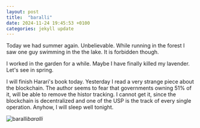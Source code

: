 ```yaml
---
layout: post
title:  "baralli"
date: 2024-11-24 19:45:53 +0100
categories: jekyll update
---
```


Today we had summer again. Unbelievable. While running in the forest I saw one guy swimming in the the lake. It is forbidden though.   

I worked in the garden for a while. Maybe I have finally killed my lavender. Let's see in spring.   

I will finish Harari's book today. Yesterday I read a very strange piece about the blockchain. The author seems to fear that governments owning 51% of it, will be able to remove the histor tracking. I cannot get it, since the blockchain is decentralized and one of the USP is the track of every single operation. Anyhow, I will sleep well tonight.   




![baralli](https://lh3.googleusercontent.com/pw/AP1GczPW5Is6BpgxtJB-W-KhwfxTAjI3YCTcxJx-3tsLUMDsYiOjsOnjIyzpdm-gEnsvUcoz9NYivnUZq3GnBpoELmHs6PU9t5oV0JTppjzT21FUDBKL2yo=w0
)*baralli*&nbsp;



[jekyll-docs]: https://jekyllrb.com/docs/home
[jekyll-gh]:   https://github.com/jekyll/jekyll
[jekyll-talk]: https://talk.jekyllrb.com/

